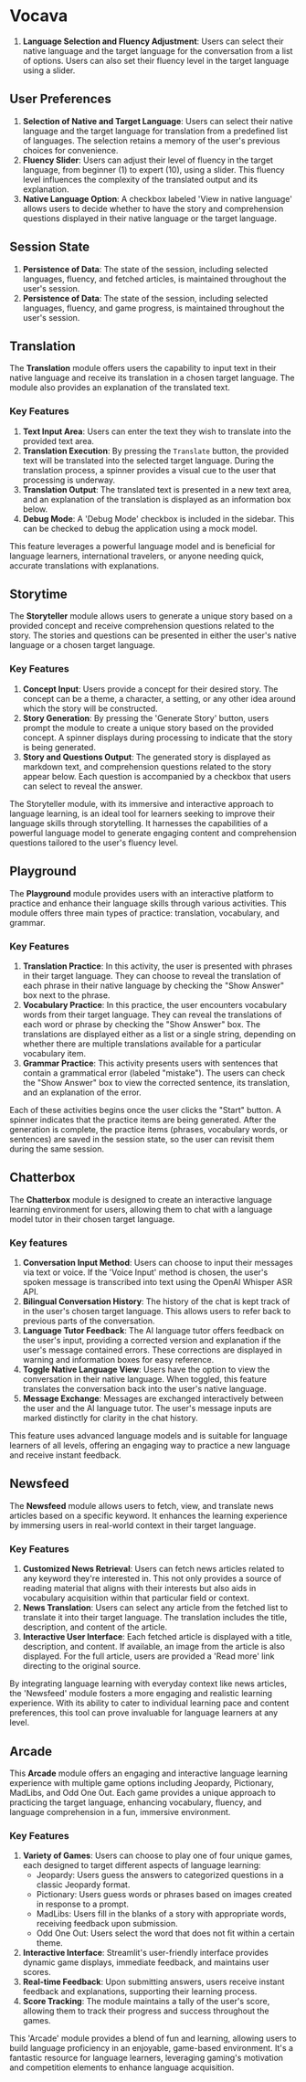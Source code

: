 # Vocava
1. **Language Selection and Fluency Adjustment**: Users can select their native language and the target language for the conversation from a list of options. Users can also set their fluency level in the target language using a slider.

## User Preferences
1. **Selection of Native and Target Language**: Users can select their native language and the target language for translation from a predefined list of languages. The selection retains a memory of the user's previous choices for convenience.
2. **Fluency Slider**: Users can adjust their level of fluency in the target language, from beginner (1) to expert (10), using a slider. This fluency level influences the complexity of the translated output and its explanation.
3. **Native Language Option**: A checkbox labeled 'View in native language' allows users to decide whether to have the story and comprehension questions displayed in their native language or the target language.

## Session State
1. **Persistence of Data**: The state of the session, including selected languages, fluency, and fetched articles, is maintained throughout the user's session.
6. **Persistence of Data**: The state of the session, including selected languages, fluency, and game progress, is maintained throughout the user's session.

## Translation

The **Translation** module offers users the capability to input text in their native language and receive its translation in a chosen target language.
The module also provides an explanation of the translated text.

### Key Features

1. **Text Input Area**: Users can enter the text they wish to translate into the provided text area.
2. **Translation Execution**: By pressing the `Translate` button, the provided text will be translated into the selected target language. During the translation process, a spinner provides a visual cue to the user that processing is underway.
3. **Translation Output**: The translated text is presented in a new text area, and an explanation of the translation is displayed as an information box below.
4. **Debug Mode**: A 'Debug Mode' checkbox is included in the sidebar. This can be checked to debug the application using a mock model.

This feature leverages a powerful language model and is beneficial for language learners, international travelers, or anyone needing quick, accurate translations with explanations.

## Storytime

The **Storyteller** module allows users to generate a unique story based on a provided concept and receive comprehension questions related to the story.
The stories and questions can be presented in either the user's native language or a chosen target language.

### Key Features

1. **Concept Input**: Users provide a concept for their desired story. The concept can be a theme, a character, a setting, or any other idea around which the story will be constructed.
2. **Story Generation**: By pressing the 'Generate Story' button, users prompt the module to create a unique story based on the provided concept. A spinner displays during processing to indicate that the story is being generated.
3. **Story and Questions Output**: The generated story is displayed as markdown text, and comprehension questions related to the story appear below. Each question is accompanied by a checkbox that users can select to reveal the answer.

The Storyteller module, with its immersive and interactive approach to language learning, is an ideal tool for learners seeking to improve their language skills through storytelling.
It harnesses the capabilities of a powerful language model to generate engaging content and comprehension questions tailored to the user's fluency level.

## Playground
The **Playground** module provides users with an interactive platform to practice and enhance their language skills through various activities. This module offers three main types of practice: translation, vocabulary, and grammar.

### Key Features

1. **Translation Practice**: In this activity, the user is presented with phrases in their target language. They can choose to reveal the translation of each phrase in their native language by checking the "Show Answer" box next to the phrase.
2. **Vocabulary Practice**: In this practice, the user encounters vocabulary words from their target language. They can reveal the translations of each word or phrase by checking the "Show Answer" box. The translations are displayed either as a list or a single string, depending on whether there are multiple translations available for a particular vocabulary item.
3. **Grammar Practice**: This activity presents users with sentences that contain a grammatical error (labeled "mistake"). The users can check the "Show Answer" box to view the corrected sentence, its translation, and an explanation of the error.

Each of these activities begins once the user clicks the "Start" button. A spinner indicates that the practice items are being generated. After the generation is complete, the practice items (phrases, vocabulary words, or sentences) are saved in the session state, so the user can revisit them during the same session.

## Chatterbox

The **Chatterbox** module is designed to create an interactive language learning environment for users, allowing them to chat with a language model tutor in their chosen target language.

### Key features

1. **Conversation Input Method**: Users can choose to input their messages via text or voice. If the 'Voice Input' method is chosen, the user's spoken message is transcribed into text using the OpenAI Whisper ASR API.
2. **Bilingual Conversation History**: The history of the chat is kept track of in the user's chosen target language. This allows users to refer back to previous parts of the conversation.
3. **Language Tutor Feedback**: The AI language tutor offers feedback on the user's input, providing a corrected version and explanation if the user's message contained errors. These corrections are displayed in warning and information boxes for easy reference.
4. **Toggle Native Language View**: Users have the option to view the conversation in their native language. When toggled, this feature translates the conversation back into the user's native language.
5. **Message Exchange**: Messages are exchanged interactively between the user and the AI language tutor. The user's message inputs are marked distinctly for clarity in the chat history.

This feature uses advanced language models and is suitable for language learners of all levels, offering an engaging way to practice a new language and receive instant feedback.

## Newsfeed

The **Newsfeed** module allows users to fetch, view, and translate news articles based on a specific keyword. It enhances the learning experience by immersing users in real-world context in their target language.

### Key Features

1. **Customized News Retrieval**: Users can fetch news articles related to any keyword they're interested in. This not only provides a source of reading material that aligns with their interests but also aids in vocabulary acquisition within that particular field or context.
2. **News Translation**: Users can select any article from the fetched list to translate it into their target language. The translation includes the title, description, and content of the article.
3. **Interactive User Interface**: Each fetched article is displayed with a title, description, and content. If available, an image from the article is also displayed. For the full article, users are provided a 'Read more' link directing to the original source.

By integrating language learning with everyday context like news articles, the 'Newsfeed' module fosters a more engaging and realistic learning experience. With its ability to cater to individual learning pace and content preferences, this tool can prove invaluable for language learners at any level.

## Arcade

This **Arcade** module offers an engaging and interactive language learning experience with multiple game options including Jeopardy, Pictionary, MadLibs, and Odd One Out. Each game provides a unique approach to practicing the target language, enhancing vocabulary, fluency, and language comprehension in a fun, immersive environment.

### Key Features

1. **Variety of Games**: Users can choose to play one of four unique games, each designed to target different aspects of language learning:
    - Jeopardy: Users guess the answers to categorized questions in a classic Jeopardy format.
    - Pictionary: Users guess words or phrases based on images created in response to a prompt.
    - MadLibs: Users fill in the blanks of a story with appropriate words, receiving feedback upon submission.
    - Odd One Out: Users select the word that does not fit within a certain theme.
2. **Interactive Interface**: Streamlit's user-friendly interface provides dynamic game displays, immediate feedback, and maintains user scores.
3. **Real-time Feedback**: Upon submitting answers, users receive instant feedback and explanations, supporting their learning process.
4. **Score Tracking**: The module maintains a tally of the user's score, allowing them to track their progress and success throughout the games.

This 'Arcade' module provides a blend of fun and learning, allowing users to build language proficiency in an enjoyable, game-based environment. It's a fantastic resource for language learners, leveraging gaming's motivation and competition elements to enhance language acquisition.
